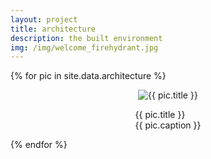 ```yaml
---
layout: project
title: architecture
description: the built environment
img: /img/welcome_firehydrant.jpg
---
```


{% for pic in site.data.architecture %}
<div style="text-align:center">
  <div style="display: inline-block;">
    <img src="{{ pic.href }}"  style="max-width:90vw; max-height:60vh;" alt="{{ pic.title }}">
    <br />
    <p align="left">
      {{ pic.title }}
      <br />
      {{ pic.caption }}
    </p>
  </div>
</div>
{% endfor %}
